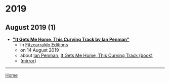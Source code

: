 # 2019

## August 2019 (1)

 - [**"It Gets Me Home, This Curving Track by Ian Penman"**](https://fitzcarraldoeditions.com/books/it-gets-me-home-this-curving-track)
    - in [Fitzcarraldo Editions](../../publications/fitzcarraldo-editions/index.md)
    - on 14 August 2019
    - about [Ian Penman](../../topics/ian-penman/index.md), [It Gets Me Home, This Curving Track (book)](../../topics/book/it-gets-me-home-this-curving-track/index.md)
    - ([mirror](https://web.archive.org/web/*/https://fitzcarraldoeditions.com/books/it-gets-me-home-this-curving-track))

----

[Home](../index.md)
